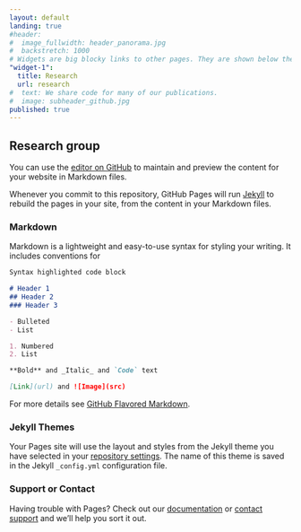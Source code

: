 ```yaml
---
layout: default
landing: true
#header: 
#  image_fullwidth: header_panorama.jpg
#  backstretch: 1000
# Widgets are big blocky links to other pages. They are shown below the text.
"widget-1": 
  title: Research
  url: research
#  text: We share code for many of our publications.
#  image: subheader_github.jpg
published: true
---
```



## Research group

You can use the [editor on GitHub](https://github.com/m-dml/m-dml.github.io/edit/master/index.md) to maintain and preview the content for your website in Markdown files.

Whenever you commit to this repository, GitHub Pages will run [Jekyll](https://jekyllrb.com/) to rebuild the pages in your site, from the content in your Markdown files.

### Markdown

Markdown is a lightweight and easy-to-use syntax for styling your writing. It includes conventions for

```markdown
Syntax highlighted code block

# Header 1
## Header 2
### Header 3

- Bulleted
- List

1. Numbered
2. List

**Bold** and _Italic_ and `Code` text

[Link](url) and ![Image](src)
```

For more details see [GitHub Flavored Markdown](https://guides.github.com/features/mastering-markdown/).

### Jekyll Themes

Your Pages site will use the layout and styles from the Jekyll theme you have selected in your [repository settings](https://github.com/m-dml/m-dml.github.io/settings). The name of this theme is saved in the Jekyll `_config.yml` configuration file.

### Support or Contact

Having trouble with Pages? Check out our [documentation](https://help.github.com/categories/github-pages-basics/) or [contact support](https://github.com/contact) and we’ll help you sort it out.
